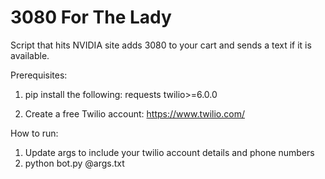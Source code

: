 # 3080 For The Lady

Script that hits NVIDIA site adds 3080 to your cart and sends a text if it is available.

Prerequisites:

1) pip install the following:
  requests
  twilio>=6.0.0

2) Create a free Twilio account:
https://www.twilio.com/


How to run:
1) Update args to include your twilio account details and phone numbers
2) python bot.py @args.txt

